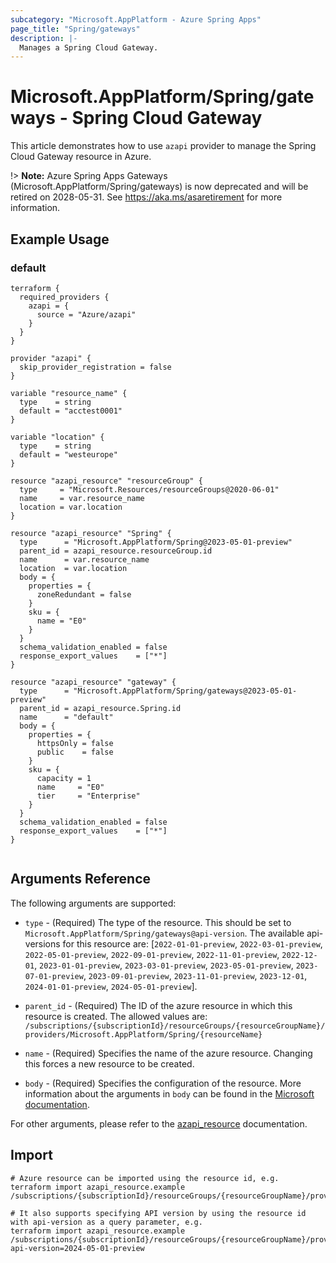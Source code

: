 ```yaml
---
subcategory: "Microsoft.AppPlatform - Azure Spring Apps"
page_title: "Spring/gateways"
description: |-
  Manages a Spring Cloud Gateway.
---
```


# Microsoft.AppPlatform/Spring/gateways - Spring Cloud Gateway

This article demonstrates how to use `azapi` provider to manage the Spring Cloud Gateway resource in Azure.

!> **Note:** Azure Spring Apps Gateways (Microsoft.AppPlatform/Spring/gateways) is now deprecated and will be retired on 2028-05-31. See https://aka.ms/asaretirement for more information.

## Example Usage

### default

```hcl
terraform {
  required_providers {
    azapi = {
      source = "Azure/azapi"
    }
  }
}

provider "azapi" {
  skip_provider_registration = false
}

variable "resource_name" {
  type    = string
  default = "acctest0001"
}

variable "location" {
  type    = string
  default = "westeurope"
}

resource "azapi_resource" "resourceGroup" {
  type     = "Microsoft.Resources/resourceGroups@2020-06-01"
  name     = var.resource_name
  location = var.location
}

resource "azapi_resource" "Spring" {
  type      = "Microsoft.AppPlatform/Spring@2023-05-01-preview"
  parent_id = azapi_resource.resourceGroup.id
  name      = var.resource_name
  location  = var.location
  body = {
    properties = {
      zoneRedundant = false
    }
    sku = {
      name = "E0"
    }
  }
  schema_validation_enabled = false
  response_export_values    = ["*"]
}

resource "azapi_resource" "gateway" {
  type      = "Microsoft.AppPlatform/Spring/gateways@2023-05-01-preview"
  parent_id = azapi_resource.Spring.id
  name      = "default"
  body = {
    properties = {
      httpsOnly = false
      public    = false
    }
    sku = {
      capacity = 1
      name     = "E0"
      tier     = "Enterprise"
    }
  }
  schema_validation_enabled = false
  response_export_values    = ["*"]
}


```



## Arguments Reference

The following arguments are supported:

* `type` - (Required) The type of the resource. This should be set to `Microsoft.AppPlatform/Spring/gateways@api-version`. The available api-versions for this resource are: [`2022-01-01-preview`, `2022-03-01-preview`, `2022-05-01-preview`, `2022-09-01-preview`, `2022-11-01-preview`, `2022-12-01`, `2023-01-01-preview`, `2023-03-01-preview`, `2023-05-01-preview`, `2023-07-01-preview`, `2023-09-01-preview`, `2023-11-01-preview`, `2023-12-01`, `2024-01-01-preview`, `2024-05-01-preview`].

* `parent_id` - (Required) The ID of the azure resource in which this resource is created. The allowed values are:  
  `/subscriptions/{subscriptionId}/resourceGroups/{resourceGroupName}/providers/Microsoft.AppPlatform/Spring/{resourceName}`

* `name` - (Required) Specifies the name of the azure resource. Changing this forces a new resource to be created.

* `body` - (Required) Specifies the configuration of the resource. More information about the arguments in `body` can be found in the [Microsoft documentation](https://learn.microsoft.com/en-us/azure/templates/Microsoft.AppPlatform/Spring/gateways?pivots=deployment-language-terraform).

For other arguments, please refer to the [azapi_resource](https://registry.terraform.io/providers/Azure/azapi/latest/docs/resources/resource) documentation.

## Import

 ```shell
 # Azure resource can be imported using the resource id, e.g.
 terraform import azapi_resource.example /subscriptions/{subscriptionId}/resourceGroups/{resourceGroupName}/providers/Microsoft.AppPlatform/Spring/{resourceName}/gateways/{resourceName}
 
 # It also supports specifying API version by using the resource id with api-version as a query parameter, e.g.
 terraform import azapi_resource.example /subscriptions/{subscriptionId}/resourceGroups/{resourceGroupName}/providers/Microsoft.AppPlatform/Spring/{resourceName}/gateways/{resourceName}?api-version=2024-05-01-preview
 ```
